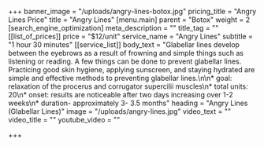 +++
banner_image = "/uploads/angry-lines-botox.jpg"
pricing_title = "Angry Lines Price"
title = "Angry Lines"
[menu.main]
parent = "Botox"
weight = 2
[search_engine_optimization]
meta_description = ""
title_tag = ""
[[list_of_prices]]
price = "$12/unit"
service_name = "Angry Lines"
subtitle = "1 hour 30 minutes"
[[service_list]]
body_text = "Glabellar lines develop between the eyebrows as a result of frowning and simple things such as listening or reading. A few things can be done to prevent glabellar lines. Practicing good skin hygiene, applying sunscreen, and staying hydrated are simple and effective methods to preventing glabellar lines.\n\n* goal: relaxation of the procerus and corrugator supercilii muscles\n* total units: 20\n* onset: results are noticeable after two days increasing over 1-2 weeks\n* duration- approximately 3- 3.5 months"
heading = "Angry Lines (Glabellar Lines)"
image = "/uploads/angry-lines.jpg"
video_text = ""
video_title = ""
youtube_video = ""

+++
